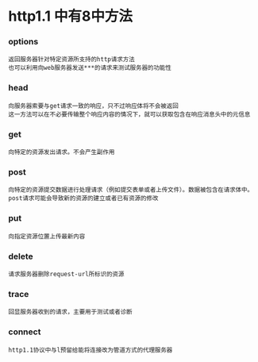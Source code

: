 # http1.1 中有8中方法

### options

```
返回服务器针对特定资源所支持的http请求方法
也可以利用向web服务器发送***的请求来测试服务器的功能性

```

### head

```
向服务器索要与get请求一致的响应，只不过响应体将不会被返回
这一方法可以在不必要传输整个响应内容的情况下，就可以获取包含在响应消息头中的元信息

```

### get

```
向特定的资源发出请求。不会产生副作用

```


### post

```
向特定的资源提交数据进行处理请求（例如提交表单或者上传文件）。数据被包含在请求体中。
post请求可能会导致新的资源的建立或者已有资源的修改

```

### put

```
向指定资源位置上传最新内容

```

### delete

```
请求服务器删除request-url所标识的资源

```

### trace

```
回显服务器收到的请求，主要用于测试或者诊断

```

### connect

```
http1.1协议中与l预留给能将连接改为管道方式的代理服务器

```